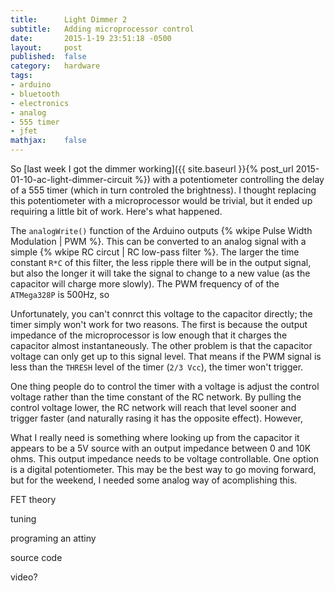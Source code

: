 ```yaml
---
title:      Light Dimmer 2
subtitle:   Adding microprocessor control
date:       2015-1-19 23:51:18 -0500
layout:     post
published:  false
category:   hardware
tags:
- arduino
- bluetooth
- electronics
- analog
- 555 timer
- jfet
mathjax:    false
---
```


So [last week I got the dimmer working]({{ site.baseurl }}{% post_url 2015-01-10-ac-light-dimmer-circuit %}) with a potentiometer
controlling the delay of a 555 timer (which in turn controled the brightness). I thought replacing this potentiometer with a
microprocessor would be trivial, but it ended up requiring a little bit of work. Here's what happened.

The `analogWrite()` function of the Arduino outputs {% wkipe Pulse Width Modulation | PWM %}. This can be converted to an analog signal
with a simple {% wkipe RC circut | RC low-pass filter %}. The larger the time constant `R*C` of this filter, the less ripple there will
be in the output signal, but also the longer it will take the signal to change to a new value (as the capacitor will charge more slowly).
The PWM frequency of of the `ATMega328P` is 500Hz, so 

Unfortunately, you can't connrct this voltage to the capacitor directly; the timer simply won't work for two reasons. The first is
because the output impedance of the microprocessor is low enough that it charges the capacitor almost instantaneously. The other problem
is that the capacitor voltage can only get up to this signal level. That means if the PWM signal is less than the `THRESH` level of the
timer (`2/3 Vcc`), the timer won't trigger. 

One thing people do to control the timer with a voltage is adjust the control voltage rather than the time constant of the RC network.
By pulling the control voltage lower, the RC network will reach that level sooner and trigger faster (and naturally rasing it has the
opposite effect). However,

What I really need is something where looking up from the capacitor it appears to be a 5V source with an output impedance between 0 and
10K ohms. This output impedance needs to be voltage controllable. One option is a digital potentiometer. This may be the best way to go
moving forward, but for the weekend, I needed some analog way of acomplishing this.

FET theory

tuning


programing an attiny

source code

video?